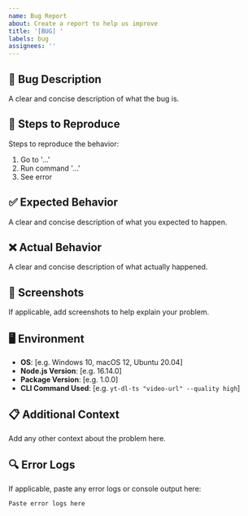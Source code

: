 ```yaml
---
name: Bug Report
about: Create a report to help us improve
title: '[BUG] '
labels: bug
assignees: ''
---
```


## 🐛 Bug Description

A clear and concise description of what the bug is.

## 🔄 Steps to Reproduce

Steps to reproduce the behavior:

1. Go to '...'
2. Run command '...'
3. See error

## ✅ Expected Behavior

A clear and concise description of what you expected to happen.

## ❌ Actual Behavior

A clear and concise description of what actually happened.

## 📸 Screenshots

If applicable, add screenshots to help explain your problem.

## 🖥️ Environment

- **OS**: [e.g. Windows 10, macOS 12, Ubuntu 20.04]
- **Node.js Version**: [e.g. 16.14.0]
- **Package Version**: [e.g. 1.0.0]
- **CLI Command Used**: [e.g. `yt-dl-ts "video-url" --quality high`]

## 📋 Additional Context

Add any other context about the problem here.

## 🔍 Error Logs

If applicable, paste any error logs or console output here:

```
Paste error logs here
```
